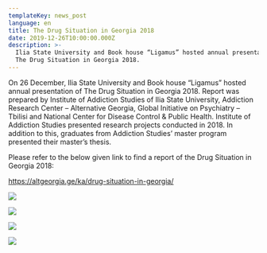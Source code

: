 ```yaml
---
templateKey: news_post
language: en
title: The Drug Situation in Georgia 2018
date: 2019-12-26T10:00:00.000Z
description: >-
  Ilia State University and Book house “Ligamus” hosted annual presentation of
  The Drug Situation in Georgia 2018.
---
```

On 26 December, Ilia State University and Book house “Ligamus” hosted annual presentation of The Drug Situation in Georgia 2018. Report was prepared by Institute of Addiction Studies of Ilia State University, Addiction Research Center – Alternative Georgia, Global Initiative on Psychiatry – Tbilisi and National Center for Disease Control & Public Health. Institute of Addiction Studies presented research projects conducted in 2018. In addition to this, graduates from Addiction Studies’ master program presented their master’s thesis. 

Please refer to the below given link to find a report of the Drug Situation in Georgia 2018:

<https://altgeorgia.ge/ka/drug-situation-in-georgia/>

<div class="image-list">

![](/media/uploads/adel.jpg)

![](/media/uploads/dato.jpg)

![](/media/uploads/pc263356.jpg)

![](/media/uploads/pc263344.jpg)

</div>
